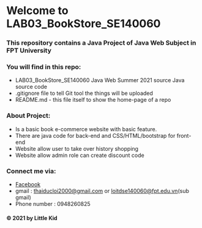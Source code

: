 # Welcome to LAB03_BookStore_SE140060
### This repository contains a Java Project of Java Web Subject in FPT University

### You will find in this repo:
* LAB03_BookStore_SE140060 Java Web Summer 2021 source Java source code
* .gitignore file to tell Git tool the things will be uploaded
* README.md - this file itself to show the home-page of a repo
### About Project:
* Is a basic book e-commerce website with basic feature.
* There are java code for back-end and CSS/HTML/bootstrap for front-end
* Website allow user to take over history shopping
* Website allow admin role can create discount code 

### Connect me via:
* [Facebook](https://www.facebook.com/loi.thaiduc.2000/)
* gmail : thaiducloi2000@gmail.com or loitdse140060@fpt.edu.vn(sub gmail)
* Phone number : 0948260825
#### © 2021 by Little Kid
